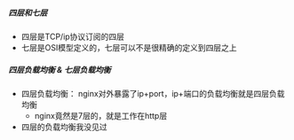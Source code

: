 ##### 四层和七层

- 四层是TCP/ip协议订阅的四层
- 七层是OSI模型定义的，七层可以不是很精确的定义到四层之上





##### 四层负载均衡 & 七层负载均衡

- 四层负载均衡： nginx对外暴露了ip+port，ip+端口的负载均衡就是四层负载均衡
  - nginx竟然是7层的，就是工作在http层
- 四层的负载均衡我没见过



